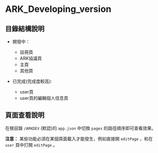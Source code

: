 # ARK_Developing_version

## 目錄結構說明

 - 開發中：
   - 註冊頁
   - ARK協議頁
   - 主頁
   - 其他頁

 - 已完成(完成度較高):
   - user頁
   - user頁的編輯個人信息頁


## 頁面查看說明
在根目錄 `/ARKDEV` (默認)的 `app.json` 中切換 `pages` 的路徑順序即可查看效果。

**注意：** 某些功能必須在某個頁面載入才能發生，例如直接開 `editPage` ，和在 `user` 頁中打開 `editPage` 。
